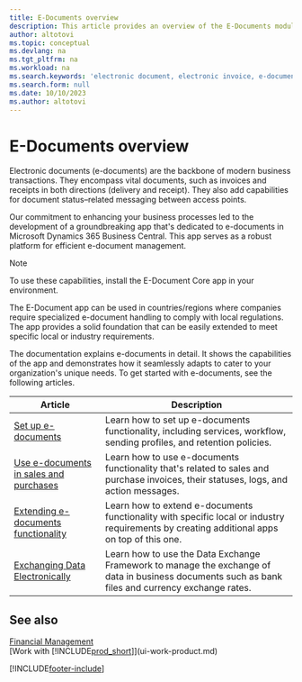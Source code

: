 ```yaml
---
title: E-Documents overview
description: This article provides an overview of the E-Documents module.
author: altotovi
ms.topic: conceptual
ms.devlang: na
ms.tgt_pltfrm: na
ms.workload: na
ms.search.keywords: 'electronic document, electronic invoice, e-document, e-invoice'
ms.search.form: null
ms.date: 10/10/2023
ms.author: altotovi
---
```


# E-Documents overview

Electronic documents (e-documents) are the backbone of modern business transactions. They encompass vital documents, such as invoices and receipts in both directions (delivery and receipt). They also add capabilities for document status–related messaging between access points.

Our commitment to enhancing your business processes led to the development of a groundbreaking app that's dedicated to e-documents in Microsoft Dynamics 365 Business Central. This app serves as a robust platform for efficient e-document management.

> [!NOTE]
> To use these capabilities, install the E-Document Core app in your environment.

The E-Document app can be used in countries/regions where companies require specialized e-document handling to comply with local regulations. The app provides a solid foundation that can be easily extended to meet specific local or industry requirements.

The documentation explains e-documents in detail. It shows the capabilities of the app and demonstrates how it seamlessly adapts to cater to your organization's unique needs. To get started with e-documents, see the following articles.

| Article | Description | 
|---------|-------------|
| [Set up e-documents](finance-how-setup-edocuments.md) | Learn how to set up e-documents functionality, including services, workflow, sending profiles, and retention policies. |
| [Use e-documents in sales and purchases](finance-how-use-edocuments.md) | Learn how to use e-documents functionality that's related to sales and purchase invoices, their statuses, logs, and action messages.| 
| [Extending e-documents functionality](/dynamics365/business-central/dev-itpro/developer/devenv-extend-edocuments) | Learn how to extend e-documents functionality with specific local or industry requirements by creating additional apps on top of this one. |
| [Exchanging Data Electronically](across-data-exchange.md) | Learn how to use the Data Exchange Framework to manage the exchange of data in business documents such as bank files and currency exchange rates. | 

## See also 

[Financial Management](finance.md)  
[Work with [!INCLUDE[prod_short](includes/prod_short.md)]](ui-work-product.md)

[!INCLUDE[footer-include](includes/footer-banner.md)]
